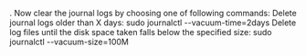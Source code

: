 . Now clear the journal logs by choosing one of following commands:
Delete journal logs older than X days: sudo journalctl --vacuum-time=2days
Delete log files until the disk space taken falls below the specified size: sudo journalctl --vacuum-size=100M